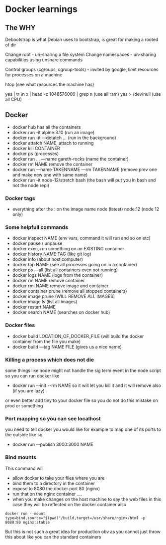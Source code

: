 # Docker learnings

## The WHY

Debootstrap is what Debian uses to bootstrap, is great for making a rooted of dir

Change root - un-sharing a file system
Change namespaces - un-sharing capabilities using unshare commands

Control groups (cgroups, cgroup-tools) - invited by google, limit resources for processes on a machine

htop (see what resources the machine has)

yes | tr \\n x | head -c 1048576000 | grep n (use all ram)
yes > /dev/null (use all CPU)

## Docker

- docker hub has all the containers
- docker run -it alpine:3.10 (run an image)
- docker run -it —detatch … (run in the background)
- docker attatch NAME, attach to running
- docker kill CONTAINER
- docker ps (processes)
- docker run … —name gareth-rocks (name the container)
- docker rm NAME remove the container
- docker run —name TAKENNAME —rm TAKENNAME (remove prev one and make new one with same name)
- docker run -it node-12/stretch bash (the bash will put you in bash and not the node repl)

### Docker tags

- everything after the : on the image name node (latest) node:12 (node 12 only)

### Some helpfull commands

- docker inspect NAME (env vars, command it will run and so on etc)
- docker pause / unpause
- docker exec, run something on an EXISTING container
- docker history NAME:TAG (like git log)
- docker info (about host computer)
- docker top NAME (see all processes going on in a container)
- docker ps —all (list all containers even not running)
- docker logs NAME (logs from the container)
- docker rm NAME remove container
- docker rmi NAME remove image and container
- docker container prune (remove all stopped containers)
- docker image prune (WILL REMOVE ALL IMAGES)
- docker image ls (list all images)
- docker restart NAME
- docker search NAME (searches on docker hub)

### Docker files

- docker build LOCATION_OF_DOCKER_FILE (will build the docker container from the file you make)
- docker build —tag NAME FILE (gives us a nice name)

### Killing a process which does not die

some things like node might not handle the sig term event in the node script so you
can run docker like

- docker run --init --rm NAME so it will let you kill it and it will remove also (if you are lazy)

or even better add tiny to your docker file so you do not do this mistake on prod or something

### Port mapping so you can see localhost

you need to tell docker you would like for example to map one of its ports to the outside
like so

- docker run --publish 3000:3000 NAME

### Bind mounts

This command will

- allow docker to take your files where you are
- bind them to a directory in the container
- expose to 8080 the docker port 80 (nginx)
- run that on the nginx container ....
- when you make changes on the host machine to say the web files in this case they will be reflected on the docker container also

`docker run --mount type=bind,source="$(pwd)"/build,target=/usr/share/nginx/html -p 8080:80 nginx:stable`

But this is not such a great idea for production obv as you cannot just throw this about like you can the standard containers
